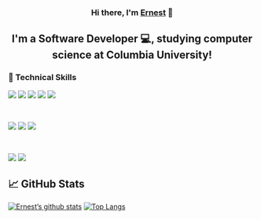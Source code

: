<h3 align="center">
Hi there, I'm <a href="https://ernesttan.com/" target="_blank" rel="noreferrer">Ernest</a> 👋
</h3>

<h2 align="center">
I'm a Software Developer 💻, studying computer science at Columbia University!
</h2> 

### 💼 Technical Skills
![](https://img.shields.io/badge/React-20232A?style=for-the-badge&logo=react&logoColor=61DAFB)
![](https://img.shields.io/badge/JavaScript-323330?style=for-the-badge&logo=javascript&logoColor=F7DF1E)
![](https://img.shields.io/badge/HTML5-E34F26?style=for-the-badge&logo=html5&logoColor=white)
![](https://img.shields.io/badge/Python-14354C?style=for-the-badge&logo=python&logoColor=white)
![](https://img.shields.io/badge/jQuery-0769AD?style=for-the-badge&logo=jquery&logoColor=white)


</br>

![](https://img.shields.io/badge/Bootstrap-563D7C?style=for-the-badge&logo=bootstrap&logoColor=white)
![](https://img.shields.io/badge/CSS3-1572B6?style=for-the-badge&logo=css3&logoColor=white)
![](https://img.shields.io/badge/Tailwind_CSS-38B2AC?style=for-the-badge&logo=tailwind-css&logoColor=white)

</br>

![](https://img.shields.io/badge/React_Router-CA4245?style=for-the-badge&logo=react-router&logoColor=white)
![](https://img.shields.io/badge/Flask-000000?style=for-the-badge&logo=flask&logoColor=white)

## 📈 GitHub Stats 
[![Ernest’s github stats](https://github-readme-stats.vercel.app/api?username=ernessttan)](https://github.com/ernessttan)
[![Top Langs](https://github-readme-stats.vercel.app/api/top-langs/?username=ernessttan&layout=compact)](https://github.com/ernessttan)
